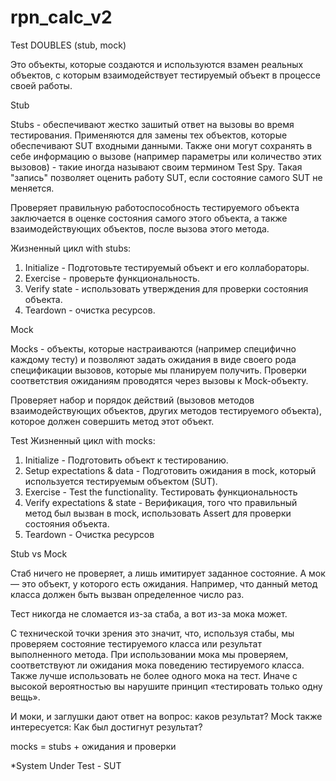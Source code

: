 # rpn_calc_v2

Test DOUBLES (stub, mock)

Это объекты, которые создаются и используются взамен реальных объектов, 
с которым взаимодействует тестируемый объект в процессе своей работы.

Stub

Stubs - обеспечивают жестко зашитый ответ на вызовы во время тестирования. 
Применяются для замены тех объектов, которые обеспечивают SUT входными данными. 
Также они могут сохранять в себе информацию о вызове (например параметры или 
количество этих вызовов) - такие иногда называют своим термином Test Spy. 
Такая "запись" позволяет оценить работу SUT, если состояние самого SUT не меняется.

Проверяет правильную работоспособность тестируемого объекта 
заключается в оценке состояния самого этого объекта, 
а также взаимодействующих объектов, после вызова этого метода.

Жизненный цикл with stubs:
1. Initialize - Подготовьте тестируемый объект и его коллабораторы.
2. Exercise - проверьте функциональность.
3. Verify state - использовать утверждения для проверки состояния объекта.
4. Teardown - очистка ресурсов.

Mock

Mocks - объекты, которые настраиваются (например специфично каждому тесту) 
и позволяют задать ожидания в виде своего рода спецификации вызовов, которые 
мы планируем получить. Проверки соответствия ожиданиям проводятся через 
вызовы к Mock-объекту.

Проверяет набор и порядок действий (вызовов методов взаимодействующих 
объектов, других методов тестируемого объекта), которое должен совершить 
метод этот объект.

Test Жизненный цикл with mocks:
1. Initialize - Подготовить объект к тестированию.
1. Setup expectations & data - Подготовить ожидания в mock, который используется тестируемым объектом (SUT).
2. Exercise - Test the functionality. Тестировать функциональность
3. Verify expectations & state - Верификация, того что правильный метод был вызван в mock, использовать Assert для проверки состояния объекта.
4. Teardown - Очистка ресурсов

Stub vs Mock

Cтаб ничего не проверяет, а лишь имитирует заданное состояние. 
А мок — это объект, у которого есть ожидания. 
Например, что данный метод класса должен быть вызван определенное число раз.

Тест никогда не сломается из-за стаба, а вот из-за мока может.

С технической точки зрения это значит, что, используя стабы, 
мы проверяем состояние тестируемого класса или результат выполненного метода. 
При использовании мока мы проверяем, соответствуют ли ожидания мока 
поведению тестируемого класса. Также лучше использовать не более одного мока на тест. 
Иначе с высокой вероятностью вы нарушите принцип «тестировать только одну вещь». 

И моки, и заглушки дают ответ на вопрос: каков результат?
Mock также интересуется: Как был достигнут результат?

mocks = stubs + ожидания и проверки

*System Under Test - SUT
